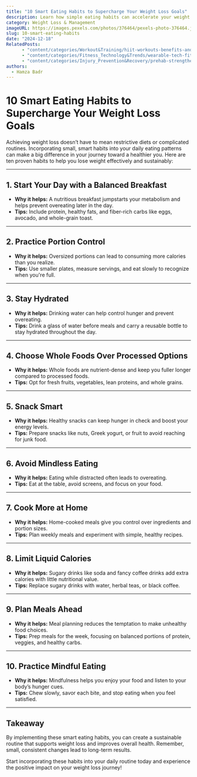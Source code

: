 ```yaml
---
title: "10 Smart Eating Habits to Supercharge Your Weight Loss Goals"
description: Learn how simple eating habits can accelerate your weight loss journey while improving your overall health and well-being.
category: Weight Loss & Management
imageURL: https://images.pexels.com/photos/376464/pexels-photo-376464.jpeg
slug: 10-smart-eating-habits
date: "2024-12-18"
RelatedPosts:
      - "content/categories/Workout&Training/hiit-workouts-benefits-and-routines.md"
      - "content/categories/Fitness_Technology&Trends/wearable-tech-fitness-trackers.md"
      - "content/categories/Injury_Prevention&Recovery/prehab-strengthen-body-avoid-injuries.md"
authors:
  - Hamza Badr
---
```


# 10 Smart Eating Habits to Supercharge Your Weight Loss Goals

Achieving weight loss doesn’t have to mean restrictive diets or complicated routines. Incorporating small, smart habits into your daily eating patterns can make a big difference in your journey toward a healthier you. Here are ten proven habits to help you lose weight effectively and sustainably:

---

## **1. Start Your Day with a Balanced Breakfast**
- **Why it helps:** A nutritious breakfast jumpstarts your metabolism and helps prevent overeating later in the day.
- **Tips:** Include protein, healthy fats, and fiber-rich carbs like eggs, avocado, and whole-grain toast.

---

## **2. Practice Portion Control**
- **Why it helps:** Oversized portions can lead to consuming more calories than you realize.
- **Tips:** Use smaller plates, measure servings, and eat slowly to recognize when you're full.

---

## **3. Stay Hydrated**
- **Why it helps:** Drinking water can help control hunger and prevent overeating.
- **Tips:** Drink a glass of water before meals and carry a reusable bottle to stay hydrated throughout the day.

---

## **4. Choose Whole Foods Over Processed Options**
- **Why it helps:** Whole foods are nutrient-dense and keep you fuller longer compared to processed foods.
- **Tips:** Opt for fresh fruits, vegetables, lean proteins, and whole grains.

---

## **5. Snack Smart**
- **Why it helps:** Healthy snacks can keep hunger in check and boost your energy levels.
- **Tips:** Prepare snacks like nuts, Greek yogurt, or fruit to avoid reaching for junk food.

---

## **6. Avoid Mindless Eating**
- **Why it helps:** Eating while distracted often leads to overeating.
- **Tips:** Eat at the table, avoid screens, and focus on your food.

---

## **7. Cook More at Home**
- **Why it helps:** Home-cooked meals give you control over ingredients and portion sizes.
- **Tips:** Plan weekly meals and experiment with simple, healthy recipes.

---

## **8. Limit Liquid Calories**
- **Why it helps:** Sugary drinks like soda and fancy coffee drinks add extra calories with little nutritional value.
- **Tips:** Replace sugary drinks with water, herbal teas, or black coffee.

---

## **9. Plan Meals Ahead**
- **Why it helps:** Meal planning reduces the temptation to make unhealthy food choices.
- **Tips:** Prep meals for the week, focusing on balanced portions of protein, veggies, and healthy carbs.

---

## **10. Practice Mindful Eating**
- **Why it helps:** Mindfulness helps you enjoy your food and listen to your body’s hunger cues.
- **Tips:** Chew slowly, savor each bite, and stop eating when you feel satisfied.

---

## **Takeaway**
By implementing these smart eating habits, you can create a sustainable routine that supports weight loss and improves overall health. Remember, small, consistent changes lead to long-term results.

Start incorporating these habits into your daily routine today and experience the positive impact on your weight loss journey!
